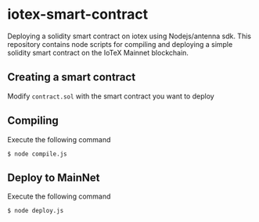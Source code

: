 # iotex-smart-contract

Deploying a solidity smart contract on iotex using Nodejs/antenna sdk. This repository contains node scripts for compiling and deploying a simple solidity smart contract on the IoTeX Mainnet blockchain.

## Creating a smart contract

Modify `contract.sol` with the smart contract you want to deploy

## Compiling

Execute the following command
```
$ node compile.js
```

## Deploy to MainNet

Execute the following command
```
$ node deploy.js
```
